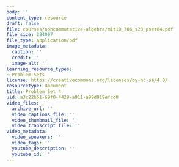 ```yaml
---
body: ''
content_type: resource
draft: false
file: courses/noncommutative-algebra/mit18_706_s23_pset04.pdf
file_size: 284007
file_type: application/pdf
image_metadata:
  caption: ''
  credit: ''
  image-alt: ''
learning_resource_types:
- Problem Sets
license: https://creativecommons.org/licenses/by-nc-sa/4.0/
resourcetype: Document
title: Problem Set 4
uid: a3c22b61-69f0-4429-a911-a99d919efcd0
video_files:
  archive_url: ''
  video_captions_file: ''
  video_thumbnail_file: ''
  video_transcript_file: ''
video_metadata:
  video_speakers: ''
  video_tags: ''
  youtube_description: ''
  youtube_id: ''
---
```

